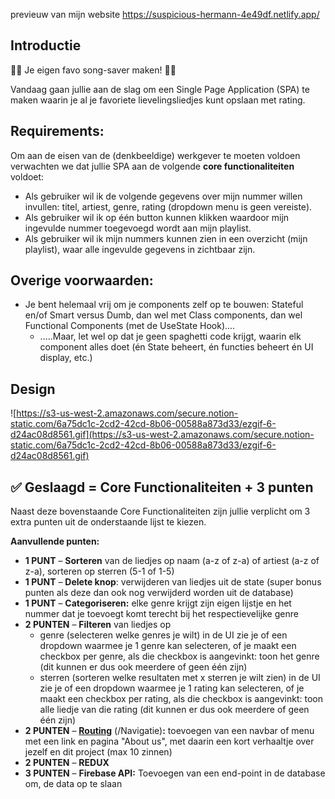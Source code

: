 
previeuw van mijn website https://suspicious-hermann-4e49df.netlify.app/



## Introductie

🕺🎵 Je eigen favo song-saver maken! 🎵💃

Vandaag gaan jullie aan de slag om een Single Page Application (SPA) te maken waarin je al je favoriete lievelingsliedjes kunt opslaan met rating.

## Requirements:

Om aan de eisen van de (denkbeeldige) werkgever te moeten voldoen verwachten we dat jullie SPA aan de volgende **core functionaliteiten** voldoet:

- Als gebruiker wil ik de volgende gegevens over mijn nummer willen invullen: titel, artiest, genre, rating (dropdown menu is geen vereiste).
- Als gebruiker wil ik op één button kunnen klikken waardoor mijn ingevulde nummer toegevoegd wordt aan mijn playlist.
- Als gebruiker wil ik mijn nummers kunnen zien in een overzicht (mijn playlist), waar alle ingevulde gegevens in zichtbaar zijn.

## Overige voorwaarden:

- Je bent helemaal vrij om je components zelf op te bouwen: Stateful en/of Smart versus Dumb, dan wel met Class components, dan wel Functional Components (met de UseState Hook)....
    - .....Maar, let wel op dat je geen spaghetti code krijgt, waarin elk component alles doet (én State beheert, én functies beheert én UI display, etc.)

## Design

![https://s3-us-west-2.amazonaws.com/secure.notion-static.com/6a75dc1c-2cd2-42cd-8b06-00588a873d33/ezgif-6-d24ac08d8561.gif](https://s3-us-west-2.amazonaws.com/secure.notion-static.com/6a75dc1c-2cd2-42cd-8b06-00588a873d33/ezgif-6-d24ac08d8561.gif)

## ✅ Geslaagd = Core Functionaliteiten + 3 punten

Naast deze bovenstaande Core Functionaliteiten zijn jullie verplicht om 3 extra punten uit de onderstaande lijst te kiezen.

**Aanvullende punten:**

- **1 PUNT** – **Sorteren** van de liedjes op naam (a-z of z-a) of artiest (a-z of z-a), sorteren op sterren (5-1 of 1-5)
- **1 PUNT** – **Delete knop**: verwijderen van liedjes uit de state (super bonus punten als deze dan ook nog verwijderd worden uit de database)
- **1 PUNT** – **Categoriseren:** elke genre krijgt zijn eigen lijstje en het nummer dat je toevoegt komt terecht bij het respectievelijke genre
- **2 PUNTEN** – **Filteren** van liedjes op
    - genre (selecteren welke genres je wilt) in de UI zie je of een dropdown waarmee je 1 genre kan selecteren, of je maakt een checkbox per genre, als die checkbox is aangevinkt: toon het genre (dit kunnen er dus ook meerdere of geen één zijn)
    - sterren (sorteren welke resultaten met x sterren je wilt zien) in de UI zie je of een dropdown waarmee je 1 rating kan selecteren, of je maakt een checkbox per rating, als die checkbox is aangevinkt: toon alle liedje van die rating (dit kunnen er dus ook meerdere of geen één zijn)
- **2 PUNTEN** – **[Routing](https://reacttraining.com/react-router/web/guides/quick-start)** (/Navigatie)**:** toevoegen van een navbar of menu met een link en pagina "About us", met daarin een kort verhaaltje over jezelf en dit project (max 10 zinnen)
- **2 PUNTEN** – **REDUX**
- **3 PUNTEN** – **Firebase API:** Toevoegen van een end-point in de database om, de data op te slaan
